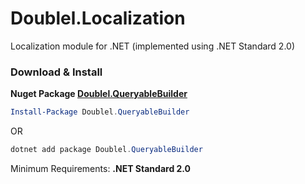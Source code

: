 # Doublel.Localization
Localization module for .NET (implemented using .NET Standard 2.0)
### Download & Install

**Nuget Package [Doublel.QueryableBuilder](https://www.nuget.org/packages/Doublel.QueryableBuilder/)**

```powershell
Install-Package Doublel.QueryableBuilder
```
OR
```powershell
dotnet add package Doublel.QueryableBuilder
```
Minimum Requirements: **.NET Standard 2.0**
